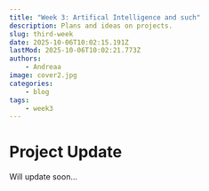 ```yaml
---
title: "Week 3: Artifical Intelligence and such"
description: Plans and ideas on projects.
slug: third-week
date: 2025-10-06T10:02:15.191Z
lastMod: 2025-10-06T10:02:21.773Z
authors:
    - Andreaa
image: cover2.jpg
categories:
    - blog
tags: 
    - week3
---
```


# Project Update

Will update soon...